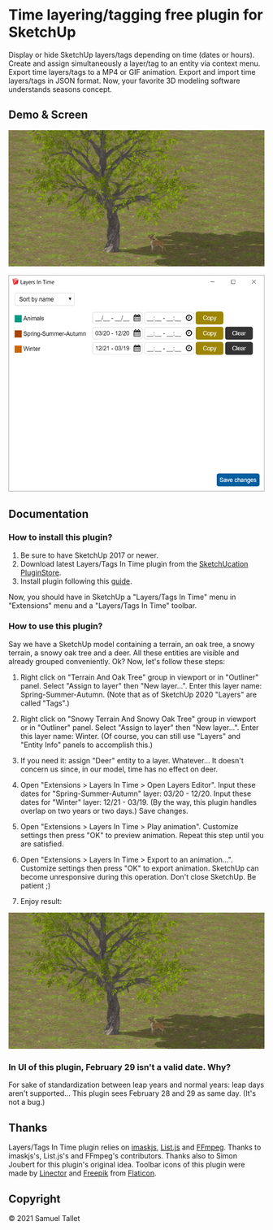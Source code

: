 # Time layering/tagging free plugin for SketchUp

Display or hide SketchUp layers/tags depending on time (dates or hours). Create and assign simultaneously a layer/tag to an entity via context menu. Export time layers/tags to a MP4 or GIF animation. Export and import time layers/tags in JSON format. Now, your favorite 3D modeling software understands seasons concept.

Demo & Screen
-------------

![SketchUp Layers/Tags In Time Plugin Demo](https://github.com/SamuelTS/SketchUp-Layers-Tags-In-Time-Plugin/raw/main/docs/sketchup-layers-tags-in-time-plugin-demo.gif)

![SketchUp Layers/Tags In Time Plugin Screen](https://github.com/SamuelTS/SketchUp-Layers-Tags-In-Time-Plugin/raw/main/docs/sketchup-layers-tags-in-time-plugin-screen-v101.png)

Documentation
-------------

### How to install this plugin?

1. Be sure to have SketchUp 2017 or newer.
2. Download latest Layers/Tags In Time plugin from the [SketchUcation PluginStore](https://sketchucation.com/plugin/2376-layers_tags_in_time).
3. Install plugin following this [guide](https://www.youtube.com/watch?v=tyM5f81eRno).

Now, you should have in SketchUp a "Layers/Tags In Time" menu in "Extensions" menu and a "Layers/Tags In Time" toolbar.

### How to use this plugin?

Say we have a SketchUp model containing a terrain, an oak tree, a snowy terrain, a snowy oak tree and a deer. All these entities are visible and already grouped conveniently. Ok? Now, let's follow these steps:

1. Right click on "Terrain And Oak Tree" group in viewport or in "Outliner" panel. Select "Assign to layer" then "New layer...". Enter this layer name: Spring-Summer-Autumn. (Note that as of SketchUp 2020 "Layers" are called "Tags".)

2. Right click on "Snowy Terrain And Snowy Oak Tree" group in viewport or in "Outliner" panel. Select "Assign to layer" then "New layer...". Enter this layer name: Winter. (Of course, you can still use "Layers" and "Entity Info" panels to accomplish this.)

3. If you need it: assign "Deer" entity to a layer. Whatever... It doesn't concern us since, in our model, time has no effect on deer.

4. Open "Extensions > Layers In Time > Open Layers Editor". Input these dates for "Spring-Summer-Autumn" layer: 03/20 - 12/20. Input these dates for "Winter" layer: 12/21 - 03/19. (By the way, this plugin handles overlap on two years or two days.) Save changes.

5. Open "Extensions > Layers In Time > Play animation". Customize settings then press "OK" to preview animation. Repeat this step until you are satisfied.

6. Open "Extensions > Layers In Time > Export to an animation...". Customize settings then press "OK" to export animation. SketchUp can become unresponsive during this operation. Don't close SketchUp. Be patient ;)

7. Enjoy result:

![SketchUp Layers/Tags In Time Plugin Demo](https://github.com/SamuelTS/SketchUp-Layers-Tags-In-Time-Plugin/raw/main/docs/sketchup-layers-tags-in-time-plugin-demo.gif)

### In UI of this plugin, February 29 isn't a valid date. Why?

For sake of standardization between leap years and normal years: leap days aren't supported... This plugin sees February 28 and 29 as same day. (It's not a bug.)

Thanks
------

Layers/Tags In Time plugin relies on [imaskjs](https://github.com/uNmAnNeR/imaskjs), [List.js](https://github.com/javve/list.js) and [FFmpeg](https://github.com/FFmpeg/FFmpeg). Thanks to imaskjs's, List.js's and FFmpeg's contributors. Thanks also to Simon Joubert for this plugin's original idea. Toolbar icons of this plugin were made by [Linector](https://www.flaticon.com/authors/linector) and [Freepik](https://www.freepik.com) from [Flaticon](https://www.flaticon.com/).

Copyright
---------

© 2021 Samuel Tallet
